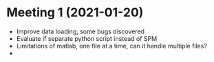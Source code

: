 # Meeting 1 (2021-01-20)
* Improve data loading, some bugs discovered
* Evaluate if separate python script instead of SPM
* Limitations of matlab, one file at a time, can it handle multiple files?
* 
